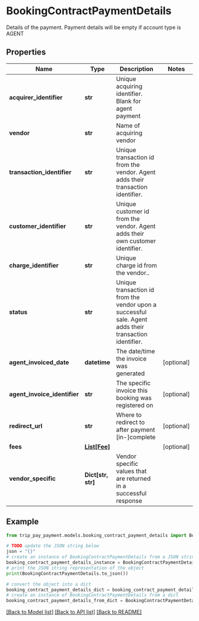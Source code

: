 # BookingContractPaymentDetails

Details of the payment. Payment details will be empty if account type is AGENT

## Properties

Name | Type | Description | Notes
------------ | ------------- | ------------- | -------------
**acquirer_identifier** | **str** | Unique acquiring identifier. Blank for agent payment | 
**vendor** | **str** | Name of acquiring vendor | 
**transaction_identifier** | **str** | Unique transaction id from the vendor. Agent adds their transaction identifier. | 
**customer_identifier** | **str** | Unique customer id from the vendor. Agent adds their own customer identifier. | 
**charge_identifier** | **str** | Unique charge id from the vendor.. | 
**status** | **str** | Unique transaction id from the vendor upon a successful sale. Agent adds their transaction identifier. | 
**agent_invoiced_date** | **datetime** | The date/time the invoice was generated | [optional] 
**agent_invoice_identifier** | **str** | The specific invoice this booking was registered on | [optional] 
**redirect_url** | **str** | Where to redirect to after payment [in-]complete | [optional] 
**fees** | [**List[Fee]**](Fee.md) |  | [optional] 
**vendor_specific** | **Dict[str, str]** | Vendor specific values that are returned in a successful response | 

## Example

```python
from trip_pay_payment.models.booking_contract_payment_details import BookingContractPaymentDetails

# TODO update the JSON string below
json = "{}"
# create an instance of BookingContractPaymentDetails from a JSON string
booking_contract_payment_details_instance = BookingContractPaymentDetails.from_json(json)
# print the JSON string representation of the object
print(BookingContractPaymentDetails.to_json())

# convert the object into a dict
booking_contract_payment_details_dict = booking_contract_payment_details_instance.to_dict()
# create an instance of BookingContractPaymentDetails from a dict
booking_contract_payment_details_from_dict = BookingContractPaymentDetails.from_dict(booking_contract_payment_details_dict)
```
[[Back to Model list]](../README.md#documentation-for-models) [[Back to API list]](../README.md#documentation-for-api-endpoints) [[Back to README]](../README.md)


